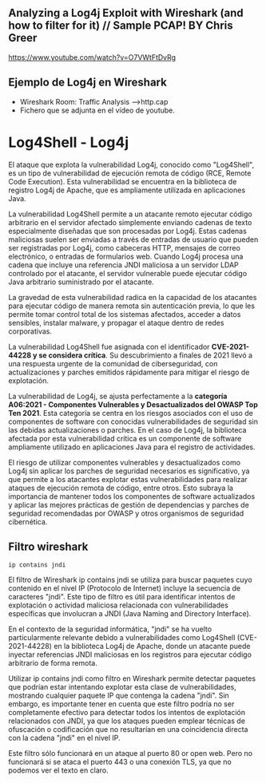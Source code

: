 
## Analyzing a Log4j Exploit with Wireshark (and how to filter for it) // Sample PCAP! BY Chris Greer
https://www.youtube.com/watch?v=O7VWtFtDvRg

## Ejemplo de Log4j en Wireshark
- Wireshark Room: Traffic Analysis -->http.cap
- Fichero que se adjunta en el vídeo de youtube.

# Log4Shell - Log4j
El ataque que explota la vulnerabilidad Log4j, conocido como "Log4Shell", es un tipo de vulnerabilidad de ejecución remota de código (RCE, Remote Code Execution). Esta vulnerabilidad se encuentra en la biblioteca de registro Log4j de Apache, que es ampliamente utilizada en aplicaciones Java.

La vulnerabilidad Log4Shell permite a un atacante remoto ejecutar código arbitrario en el servidor afectado simplemente enviando cadenas de texto especialmente diseñadas que son procesadas por Log4j. Estas cadenas maliciosas suelen ser enviadas a través de entradas de usuario que pueden ser registradas por Log4j, como cabeceras HTTP, mensajes de correo electrónico, o entradas de formularios web. Cuando Log4j procesa una cadena que incluye una referencia JNDI maliciosa a un servidor LDAP controlado por el atacante, el servidor vulnerable puede ejecutar código Java arbitrario suministrado por el atacante.

La gravedad de esta vulnerabilidad radica en la capacidad de los atacantes para ejecutar código de manera remota sin autenticación previa, lo que les permite tomar control total de los sistemas afectados, acceder a datos sensibles, instalar malware, y propagar el ataque dentro de redes corporativas.

La vulnerabilidad Log4Shell fue asignada con el identificador **CVE-2021-44228 y se considera crítica**. Su descubrimiento a finales de 2021 llevó a una respuesta urgente de la comunidad de ciberseguridad, con actualizaciones y parches emitidos rápidamente para mitigar el riesgo de explotación.


La vulnerabilidad de Log4j, se ajusta perfectamente a la **categoría A06:2021 - Componentes Vulnerables y Desactualizados del OWASP Top Ten 2021**. Esta categoría se centra en los riesgos asociados con el uso de componentes de software con conocidas vulnerabilidades de seguridad sin las debidas actualizaciones o parches. En el caso de Log4j, la biblioteca afectada por esta vulnerabilidad crítica es un componente de software ampliamente utilizado en aplicaciones Java para el registro de actividades.

El riesgo de utilizar componentes vulnerables y desactualizados como Log4j sin aplicar los parches de seguridad necesarios es significativo, ya que permite a los atacantes explotar estas vulnerabilidades para realizar ataques de ejecución remota de código, entre otros. Esto subraya la importancia de mantener todos los componentes de software actualizados y aplicar las mejores prácticas de gestión de dependencias y parches de seguridad recomendadas por OWASP y otros organismos de seguridad cibernética.


## Filtro wireshark
```
ip contains jndi
```
El filtro de Wireshark ip contains jndi se utiliza para buscar paquetes cuyo contenido en el nivel IP (Protocolo de Internet) incluye la secuencia de caracteres "jndi". Este tipo de filtro es útil para identificar intentos de explotación o actividad maliciosa relacionada con vulnerabilidades específicas que involucran a JNDI (Java Naming and Directory Interface).

En el contexto de la seguridad informática, "jndi" se ha vuelto particularmente relevante debido a vulnerabilidades como Log4Shell (CVE-2021-44228) en la biblioteca Log4j de Apache, donde un atacante puede inyectar referencias JNDI maliciosas en los registros para ejecutar código arbitrario de forma remota.

Utilizar ip contains jndi como filtro en Wireshark permite detectar paquetes que podrían estar intentando explotar esta clase de vulnerabilidades, mostrando cualquier paquete IP que contenga la cadena "jndi". Sin embargo, es importante tener en cuenta que este filtro podría no ser completamente efectivo para detectar todos los intentos de explotación relacionados con JNDI, ya que los ataques pueden emplear técnicas de ofuscación o codificación que no resultarían en una coincidencia directa con la cadena "jndi" en el nivel IP.

Este filtro sólo funcionará en un ataque al puerto 80 or open web. Pero no funcionará si se ataca el puerto 443 o una conexión TLS, ya que no podemos ver el texto en claro.

